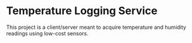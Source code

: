 # Temperature Logging Service

This project is a client/server meant to acquire temperature and humidity readings using low-cost sensors.

